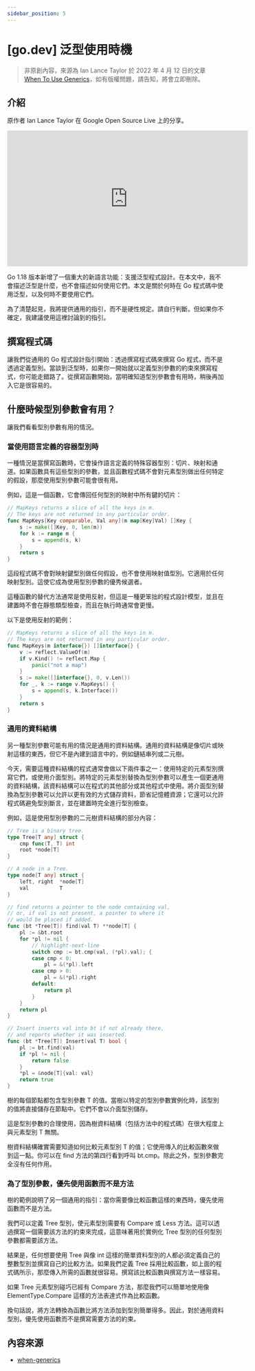 ```yaml
---
sidebar_position: 5
---
```


# [go.dev] 泛型使用時機

> 非原創內容，來源為 Ian Lance Taylor 於 2022 年 4 月 12 日的文章 [When To Use Generics](https://go.dev/blog/when-generics)，如有版權問題，請告知，將會立即刪除。

## 介紹

原作者 Ian Lance Taylor 在 Google Open Source Live 上的分享。
<iframe width="560" height="315" src="https://www.youtube.com/embed/nr8EpUO9jhw" title="YouTube video player" frameborder="0" allow="accelerometer; autoplay; clipboard-write; encrypted-media; gyroscope; picture-in-picture; web-share" allowfullscreen></iframe>

Go 1.18 版本新增了一個重大的新語言功能：支援泛型程式設計。在本文中，我不會描述泛型是什麼，也不會描述如何使用它們。本文是關於何時在 Go 程式碼中使用泛型，以及何時不要使用它們。

為了清楚起見，我將提供通用的指引，而不是硬性規定。請自行判斷。但如果你不確定，我建議使用這裡討論到的指引。

## 撰寫程式碼

讓我們從通用的 Go 程式設計指引開始：透過撰寫程式碼來撰寫 Go 程式，而不是透過定義型別。當談到泛型時，如果你一開始就以定義型別參數的約束來撰寫程式，你可能走錯路了。從撰寫函數開始，當明確知道型別參數會有用時，稍後再加入它是很容易的。

## 什麼時候型別參數會有用？

讓我們看看型別參數有用的情況。

### 當使用語言定義的容器型別時

一種情況是當撰寫函數時，它會操作語言定義的特殊容器型別：切片、映射和通道。如果函數具有這些型別的參數，並且函數程式碼不會對元素型別做出任何特定的假設，那麼使用型別參數可能會很有用。

例如，這是一個函數，它會傳回任何型別的映射中所有鍵的切片：

```go
// MapKeys returns a slice of all the keys in m.
// The keys are not returned in any particular order.
func MapKeys[Key comparable, Val any](m map[Key]Val) []Key {
    s := make([]Key, 0, len(m))
    for k := range m {
        s = append(s, k)
    }
    return s
}
```

這段程式碼不會對映射鍵型別做任何假設，也不會使用映射值型別。它適用於任何映射型別。這使它成為使用型別參數的優秀候選者。

這種函數的替代方法通常是使用反射，但這是一種更笨拙的程式設計模型，並且在建置時不會在靜態類型檢查，而且在執行時通常會更慢。

以下是使用反射的範例：
```go
// MapKeys returns a slice of all the keys in m.
// The keys are not returned in any particular order.
func MapKeys(m interface{}) []interface{} {
    v := reflect.ValueOf(m)
    if v.Kind() != reflect.Map {
        panic("not a map")
    }
    s := make([]interface{}, 0, v.Len())
    for _, k := range v.MapKeys() {
        s = append(s, k.Interface())
    }
    return s
}
```

### 通用的資料結構

另一種型別參數可能有用的情況是通用的資料結構。通用的資料結構是像切片或映射這樣的東西，但它不是內建到語言中的，例如鏈結串列或二元樹。

今天，需要這種資料結構的程式通常會做以下兩件事之一：使用特定的元素型別撰寫它們，或使用介面型別。將特定的元素型別替換為型別參數可以產生一個更通用的資料結構，該資料結構可以在程式的其他部分或其他程式中使用。將介面型別替換為型別參數可以允許以更有效的方式儲存資料，節省記憶體資源；它還可以允許程式碼避免型別斷言，並在建置時完全進行型別檢查。

例如，這是使用型別參數的二元樹資料結構的部分內容：

```go
// Tree is a binary tree.
type Tree[T any] struct {
    cmp func(T, T) int
    root *node[T]
}

// A node in a Tree.
type node[T any] struct {
    left, right  *node[T]
    val          T
}

// find returns a pointer to the node containing val,
// or, if val is not present, a pointer to where it
// would be placed if added.
func (bt *Tree[T]) find(val T) **node[T] {
    pl := &bt.root
    for *pl != nil {
        // highlight-next-line
        switch cmp := bt.cmp(val, (*pl).val); {
        case cmp < 0:
            pl = &(*pl).left
        case cmp > 0:
            pl = &(*pl).right
        default:
            return pl
        }
    }
    return pl
}

// Insert inserts val into bt if not already there,
// and reports whether it was inserted.
func (bt *Tree[T]) Insert(val T) bool {
    pl := bt.find(val)
    if *pl != nil {
        return false
    }
    *pl = &node[T]{val: val}
    return true
}
```

樹的每個節點都包含型別參數 T 的值。當樹以特定的型別參數實例化時，該型別的值將直接儲存在節點中。它們不會以介面型別儲存。

這是型別參數的合理使用，因為樹資料結構（包括方法中的程式碼）在很大程度上與元素型別 T 無關。

樹資料結構確實需要知道如何比較元素型別 T 的值；它使用傳入的比較函數來做到這一點。你可以在 find 方法的第四行看到呼叫 bt.cmp。除此之外，型別參數完全沒有任何作用。

### 為了型別參數，優先使用函數而不是方法

樹的範例說明了另一個通用的指引：當你需要像比較函數這樣的東西時，優先使用函數而不是方法。

我們可以定義 Tree 型別，使元素型別需要有 Compare 或 Less 方法。這可以透過撰寫一個需要該方法的約束來完成，這意味著用於實例化 Tree 型別的任何型別參數都需要該方法。

結果是，任何想要使用 Tree 與像 int 這樣的簡單資料型別的人都必須定義自己的整數型別並撰寫自己的比較方法。如果我們定義 Tree 採用比較函數，如上面的程式碼所示，那麼傳入所需的函數就很容易。撰寫該比較函數與撰寫方法一樣容易。

如果 Tree 元素型別碰巧已經有 Compare 方法，那麼我們可以簡單地使用像 ElementType.Compare 這樣的方法表達式作為比較函數。

換句話說，將方法轉換為函數比將方法添加到型別簡單得多。因此，對於通用資料型別，優先使用函數而不是撰寫需要方法的約束。

## 內容來源

- [when-generics](https://go.dev/blog/when-generics)
